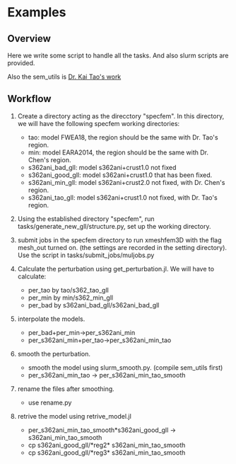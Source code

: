 # Examples

## Overview

Here we write some script to handle all the tasks. And also slurm scripts are provided.

Also the sem_utils is [Dr. Kai Tao's work](https://github.com/taotaokai/sem_utils)

## Workflow

1. Create a directory acting as the direcctory "specfem". In this directory, we will have the following specfem working directories:
    + tao: model FWEA18, the region should be the same with Dr. Tao's region.
    + min: model EARA2014, the region should be the same with Dr. Chen's region.
    + s362ani_bad_gll: model s362ani+crust1.0 not fixed
    + s362ani_good_gll: model s362ani+crust1.0 that has been fixed.
    + s362ani_min_gll: model s362ani+crust2.0 not fixed, with Dr. Chen's region.
    + s362ani_tao_gll: model s362ani+crust1.0 not fixed, with Dr. Tao's region.

2. Using the established directory "specfem", run tasks/generate_new_gll/structure.py, set up the working directory.

3. submit jobs in the specfem directory to run xmeshfem3D with the flag mesh_out turned on. (the settings are recorded in the setting directory). Use the script in tasks/submit_jobs/muljobs.py

4. Calculate the perturbation using get_perturbation.jl. We will have to calculate:
    + per_tao by tao/s362_tao_gll
    + per_min by min/s362_min_gll
    + per_bad by s362ani_bad_gll/s362ani_bad_gll

5. interpolate the models.
    + per_bad+per_min->per_s362ani_min
    + per_s362ani_min+per_tao->per_s362ani_min_tao

6. smooth the perturbation.
    + smooth the model using slurm_smooth.py. (compile sem_utils first)
    + per_s362ani_min_tao -> per_s362ani_min_tao_smooth

7. rename the files after smoothing.
    + use rename.py

8. retrive the model using retrive_model.jl
    + per_s362ani_min_tao_smooth*s362ani_good_gll -> s362ani_min_tao_smooth
    + cp s362ani_good_gll/\*reg2\* s362ani_min_tao_smooth
    + cp s362ani_good_gll/\*reg3\* s362ani_min_tao_smooth

